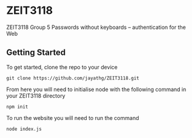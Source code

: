 # ZEIT3118
ZEIT3118 Group 5
Passwords without keyboards – authentication for the Web

## Getting Started

To get started, clone the repo to your device
```
git clone https://github.com/jayathg/ZEIT3118.git
```
From here you will need to initialise node with the following command in your ZEIT3118 directory
```
npm init
```

To run the website you will need to run the command
```
node index.js
```
